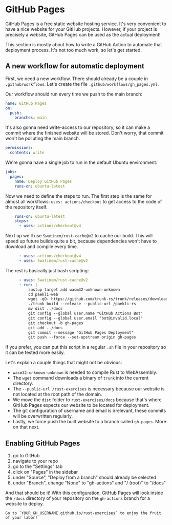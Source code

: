 # GitHub Pages

GitHub Pages is a free static website hosting service.
It's very convenient to have a nice website for your GitHub projects.
However, if your project is precisely a website, GitHub Pages can be used as the actual deployment!

This section is mostly about how to write a GitHub Action to automate that deployment process.
It's not too much work, so let's get started.

## A new workflow for automatic deployment

First, we need a new workflow.
There should already be a couple in `.github/workflows`.
Let's create the file `.github/workflows/gh_pages.yml`.

Our workflow should run every time we push to the main branch:

```yml
name: GitHub Pages
on:
  push:
    branches: main
```

It's also gonna need write-access to our repository, so it can make a commit where the finished website will be stored.
Don't worry, that commit won't be polluting the main branch.

```yml
permissions:
  contents: write
```

We're gonna have a single job to run in the default Ubuntu environment:

```yml
jobs:
  pages:
    name: Deploy GitHub Pages
    runs-on: ubuntu-latest
```

Now we need to define the steps to run.
The first step is the same for almost all workflows: `uses: actions/checkout` to get access to the code of the repository itself.

```yml
    runs-on: ubuntu-latest
    steps:
      - uses: actions/checkout@v4
```

Next up we'll use `Swatinem/rust-cache@v2` to cache our build.
This will speed up future builds quite a bit, because dependencies won't have to download and compile every time.

```yml
      - uses: actions/checkout@v4
      - uses: Swatinem/rust-cache@v2
```

The rest is basically just bash scripting:

```yml
      - uses: Swatinem/rust-cache@v2
      - run: |
          rustup target add wasm32-unknown-unknown
          cd paekli-web
          wget -qO- https://github.com/trunk-rs/trunk/releases/download/v0.19.0/trunk-x86_64-unknown-linux-gnu.tar.gz | tar -xzf-
          ./trunk build --release --public-url /paekli-rs
          mv dist ../docs
          git config --global user.name "GitHub Actions Bot"
          git config --global user.email "bot@invalid.local"
          git checkout -b gh-pages
          git add ../docs
          git commit --message "GitHub Pages Deployment"
          git push --force --set-upstream origin gh-pages
```

If you prefer, you can put this script in a regular `.sh` file in your repository so it can be tested more easily.

Let's explain a couple things that might not be obvious:

- `wasm32-unknown-unknown` is needed to compile Rust to WebAssembly.
- The `wget` command downloads a binary of `trunk` into the current directory.
- The `--public-url /rust-exercises` is necessary because our website is not located at the root path of the domain.
- We move the `dist` folder to `rust-exercises/docs` because that's where GitHub Pages expects our website to be located for deployment.
- The git configuration of username and email is irrelevant, these commits will be overwritten regularly.
- Lastly, we force push the built website to a branch called `gh-pages`.
  More on that next.

## Enabling GitHub Pages

1. go to GitHub
1. navigate to your repo
1. go to the "Settings" tab
1. click on "Pages" in the sidebar
1. under "Source", "Deploy from a branch" should already be selected
1. under "Branch", change "None" to "gh-actions" and "/ (root)" to "/docs"

And that should be it!
With this configuration, GitHub Pages will look inside the `/docs` directory of your repository on the `gh-actions` branch for a website to deploy.

```admonish success
Go to `YOUR_GH_USERNAME.github.io/rust-exercises` to enjoy the fruit of your labor!
```
